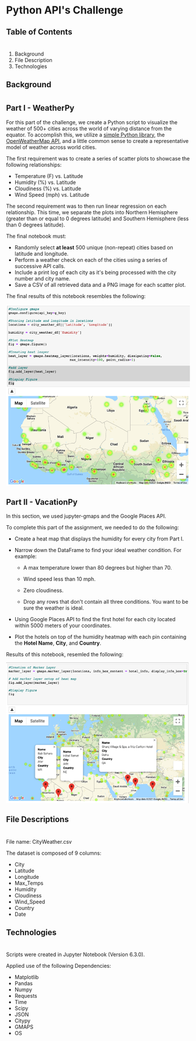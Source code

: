 # Python API's Challenge

## Table of Contents
#
1. Background
2. File Description
3. Technologies

## Background
#

## Part I - WeatherPy
For this part of the challenge, we create a Python script to visualize the weather of 500+ cities across the world of varying distance from the equator. To accomplish this, we utilize a [simple Python library](https://pypi.python.org/pypi/citipy), the [OpenWeatherMap API](https://openweathermap.org/api), and a little common sense to create a representative model of weather across world cities.

The first requirement was to create a series of scatter plots to showcase the following relationships:

* Temperature (F) vs. Latitude
* Humidity (%) vs. Latitude
* Cloudiness (%) vs. Latitude
* Wind Speed (mph) vs. Latitude

The second requirement was to then run linear regression on each relationship. This time, we separate the plots into Northern Hemisphere (greater than or equal to 0 degrees latitude) and Southern Hemisphere (less than 0 degrees latitude).

The final notebook must:

* Randomly select **at least** 500 unique (non-repeat) cities based on latitude and longitude.
* Perform a weather check on each of the cities using a series of successive API calls.
* Include a print log of each city as it's being processed with the city number and city name.
* Save a CSV of all retrieved data and a PNG image for each scatter plot.

The final results of this notebook resembles the following:

![Heat Map](VacationPy/Maps/Heat_map.png)

## Part II - VacationPy
In this section, we used jupyter-gmaps and the Google Places API.

To complete this part of the assignment, we needed to do the following:

* Create a heat map that displays the humidity for every city from Part I.

* Narrow down the DataFrame to find your ideal weather condition. For example:

  * A max temperature lower than 80 degrees but higher than 70.

  * Wind speed less than 10 mph.

  * Zero cloudiness.

  * Drop any rows that don't contain all three conditions. You want to be sure the weather is ideal.

* Using Google Places API to find the first hotel for each city located within 5000 meters of your coordinates.

* Plot the hotels on top of the humidity heatmap with each pin containing the **Hotel Name**, **City**, and **Country**.

Results of this notebook, resemled the following:

![Heat Map and Hotels](VacationPy/Maps/Heat_map_and_Hotel_info.png)

## File Descriptions
#
File name: CityWeather.csv

The dataset is composed of 9 columns:

- City
- Latitude
- Longitude
- Max_Temps
- Humidity
- Cloudiness
- Wind_Speed
- Country
- Date

## Technologies
#
Scripts were created in Jupyter Notebook (Version 6.3.0). 

Applied use of the following Dependencies:

- Matplotlib
- Pandas
- Numpy
- Requests
- Time
- Scipy
- JSON
- Citypy
- GMAPS
- OS

